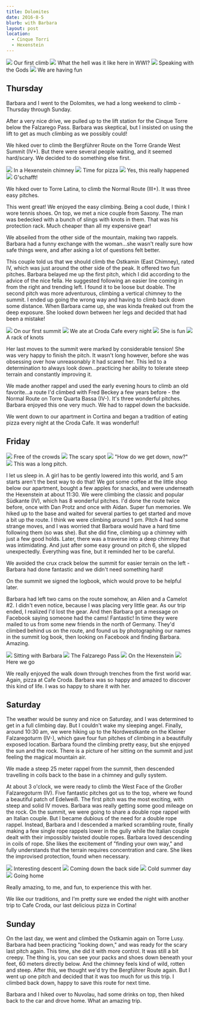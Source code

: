 ```yaml
---
title: Dolomites
date: 2016-8-5
blurb: with Barbara
layout: post
location:
  - Cinque Torri
  - Hexenstein
---
```


<a href='https://www.flickr.com/photos/55338612@N00/28470757324'>
<img src='https://farm9.static.flickr.com/8762/28470757324_6f68a5ef99_b.jpg'></a>
Our first climb



<a href='https://www.flickr.com/photos/55338612@N00/28473826423'>
<img src='https://farm8.static.flickr.com/7587/28473826423_c743ced3bd_b.jpg'></a>
What the hell was it like here in WWI?



<a href='https://www.flickr.com/photos/55338612@N00/28805598780'>
<img src='https://farm8.static.flickr.com/7775/28805598780_91996b74e8_b.jpg'></a>
Speaking with the Gods



<a href='https://www.flickr.com/photos/55338612@N00/28473816583'>
<img src='https://farm9.static.flickr.com/8024/28473816583_5c624b2868_b.jpg'></a>
We are having fun




## Thursday

Barbara and I went to the Dolomites, we had a long weekend to climb - Thursday through Sunday.

After a very nice drive, we pulled up to the lift station for the Cinque Torre
below the Falzarego Pass. Barbara was skeptical, but I insisted on using the lift to
get as much climbing as we possibly could!

We hiked over to climb the Bergführer Route on the Torre Grande West Summit (IV+).
But there were several people waiting, and it seemed hard/scary. We decided to
do something else first.

<a href='https://www.flickr.com/photos/55338612@N00/28987009852'>
<img src='https://farm9.static.flickr.com/8148/28987009852_17afc71db0_b.jpg'></a>
In a Hexenstein chimney



<a href='https://www.flickr.com/photos/55338612@N00/28473814893'>
<img src='https://farm9.static.flickr.com/8504/28473814893_31d8cda1ef_b.jpg'></a>
Time for pizza



<a href='https://www.flickr.com/photos/55338612@N00/29015134041'>
<img src='https://farm9.static.flickr.com/8023/29015134041_37fe1f9368_b.jpg'></a>
Yes, this really happened



<a href='https://www.flickr.com/photos/55338612@N00/28805629080'>
<img src='https://farm9.static.flickr.com/8406/28805629080_138721e945_b.jpg'></a>
G'schafft!



We hiked over to Torre Latina, to climb the Normal Route (III+). It was
three easy pitches.

This went great! We enjoyed the easy climbing. Being a cool dude, I think I wore
tennis shoes. On top, we met a nice couple from Saxony. The man was bedecked with
a bunch of slings with knots in them. That was his protection rack. Much cheaper than
all my expensive gear!

We abseiled from the other side of the mountain, making two rappels. Barbara had
a funny exchange with the woman...she wasn't really sure how safe things were, and
after asking a lot of questions felt better.

This couple told us that we should climb the Ostkamin (East Chimney), rated IV, which
was just around the other side of the peak. It offered two fun pitches. Barbara
belayed me up the first pitch, which I did according to the advice of the nice fella.
He suggested following an easier line coming in from the right and trending left.
I found it to be loose but doable. The second pitch was more adventurous, climbing
a vertical chimney to the summit. I ended up going the wrong way and having to climb
back down some distance. When Barbara came up, she was kinda freaked out from the
deep exposure. She looked down between her legs and decided that had been a mistake!

<a href='https://www.flickr.com/photos/55338612@N00/29059251366'>
<img src='https://farm9.static.flickr.com/8594/29059251366_9be09704fb_b.jpg'></a>
On our first summit



<a href='https://www.flickr.com/photos/55338612@N00/28473817843'>
<img src='https://farm9.static.flickr.com/8524/28473817843_380a36d5af_b.jpg'></a>
We ate at Croda Cafe every night



<a href='https://www.flickr.com/photos/55338612@N00/28473838023'>
<img src='https://farm9.static.flickr.com/8092/28473838023_4aaa62a157_b.jpg'></a>
She is fun



<a href='https://www.flickr.com/photos/55338612@N00/29091946715'>
<img src='https://farm8.static.flickr.com/7590/29091946715_7c503e2aff_b.jpg'></a>
A rack of knots



Her last moves to the summit were marked by considerable tension! She was very happy
to finish the pitch. It wasn't long however, before she was obsessing over how unreasonably
it had scared her. This led to a determination to always look down...practicing her
ability to tolerate steep terrain and constantly improving it.

We made another rappel and used the early evening hours to climb an old favorite...a
route I'd climbed with Fred Beckey a few years before - the Normal Route on
Torre Quarta Bassa (IV-). It's three wonderful pitches. Barbara enjoyed this one very
much. We had to rappel down the backside.

We went down to our apartment in Cortina and began a tradition of eating pizza every night
at the Croda Cafe. It was wonderful!

## Friday

<a href='https://www.flickr.com/photos/55338612@N00/29015206771'>
<img src='https://farm9.static.flickr.com/8633/29015206771_4971063a47_b.jpg'></a>
Free of the crowds



<a href='https://www.flickr.com/photos/55338612@N00/28805616890'>
<img src='https://farm9.static.flickr.com/8483/28805616890_5c30cf10ae_b.jpg'></a>
The scary spot



<a href='https://www.flickr.com/photos/55338612@N00/28987073332'>
<img src='https://farm9.static.flickr.com/8072/28987073332_6efe91a9f0_b.jpg'></a>
"How do we get down, now?"



<a href='https://www.flickr.com/photos/55338612@N00/29059300946'>
<img src='https://farm9.static.flickr.com/8102/29059300946_10448bea30_b.jpg'></a>
This was a long pitch.



I let us sleep in. A girl has to be gently lowered into this world, and 5 am starts
aren't the best way to do that! We got some coffee at the little shop below our apartment,
bought a few apples for snacks, and were underneath the Hexenstein at about 11:30.
We were climbing the classic and popular Südkante (IV), which has 8 wonderful pitches.
I'd done the route twice before, once with Dan Protz and once with Aidan. Super fun
memories. We hiked up to the base and waited for several parties to get started and move
a bit up the route. I think we were climbing around 1 pm. Pitch 4 had some strange moves,
and I was worried that Barbara would have a hard time following them (so was she). But
she did fine, climbing up a chimney with just a few good holds. Later, there was a 
traverse into a deep chimney that was intimidating. And just after some easy ground on
pitch 6, she slipped unexpectedly. Everything was fine, but it reminded her to be
careful.

We avoided the crux crack below the summit for easier terrain on the left - Barbara
had done fantastic and we didn't need something hard!

On the summit we signed the logbook, which would prove to be helpful later.

Barbara had left two cams on the route somehow, an Alien and a Camelot #2. I didn't even
notice, because I was placing very little gear. As our trip ended, I realized I'd lost the
gear. And then Barbara got a message on Facebook saying someone had the cams! Fantastic!
In time they were mailed to us from some new friends in the north of Germany. They'd climbed
behind us on the route, and found us by photographing our names in the summit log book, 
then looking on Facebook and finding Barbara. Amazing.

<a href='https://www.flickr.com/photos/55338612@N00/29015182331'>
<img src='https://farm9.static.flickr.com/8513/29015182331_afed8a6299_b.jpg'></a>
Sitting with Barbara



<a href='https://www.flickr.com/photos/55338612@N00/28473846843'>
<img src='https://farm9.static.flickr.com/8861/28473846843_50bb8743a0_b.jpg'></a>
The Falzarego Pass



<a href='https://www.flickr.com/photos/55338612@N00/29091962685'>
<img src='https://farm9.static.flickr.com/8311/29091962685_80048b0874_b.jpg'></a>
On the Hexenstein



<a href='https://www.flickr.com/photos/55338612@N00/28805611530'>
<img src='https://farm9.static.flickr.com/8396/28805611530_e9febc5d47_b.jpg'></a>
Here we go



We really enjoyed the walk down through trenches from the first world war. Again, pizza
at Cafe Croda. Barbara was so happy and amazed to discover this kind of life. I was so
happy to share it with her.

## Saturday

The weather would be sunny and nice on Saturday, and I was determined to get in a full
climbing day. But I couldn't wake my sleeping angel. Finally, around 10:30 am, we were 
hiking up to the
Nordwestkante on the Kleiner Falzaregoturm (IV-), which gave four fun pitches of climbing
in a beautifully exposed location. Barbara found the climbing pretty easy, but she enjoyed
the sun and the rock. There is a picture of her sitting on the summit and just feeling
the magical mountain air.

We made a steep 25 meter rappel from the summit, then descended travelling in coils back
to the base in a chimney and gully system.

At about 3 o'clock, we were ready to climb the West Face of the Großer Falzaregoturm (IV).
Five fantastic pitches got us to the top, where we found a beautiful patch of Edelweiß.
The first pitch was the most exciting, with steep and solid IV moves. Barbara was
really getting some good mileage on the rock. On the summit, we were going to share a
double rope rappel with an Italian couple. But I became dubious of the need for a double
rope rappel. Instead, Barbara and I descended a marked scrambling route, finally
making a few single rope rappels lower in the gully while the Italian couple dealt
with their impossibly twisted double ropes. Barbara loved descending in coils of rope.
She likes the excitement of "finding your own way," and fully understands that the
terrain requires concentration and care. She likes the improvised protection, found
when necessary.

<a href='https://www.flickr.com/photos/55338612@N00/28473874213'>
<img src='https://farm9.static.flickr.com/8707/28473874213_cea24a175a_b.jpg'></a>
Interesting descent



<a href='https://www.flickr.com/photos/55338612@N00/28473849263'>
<img src='https://farm9.static.flickr.com/8479/28473849263_4b612af5bf_b.jpg'></a>
Coming down the back side



<a href='https://www.flickr.com/photos/55338612@N00/29015145891'>
<img src='https://farm9.static.flickr.com/8324/29015145891_be505d6c9a_b.jpg'></a>
Cold summer day



<a href='https://www.flickr.com/photos/55338612@N00/29059346986'>
<img src='https://farm9.static.flickr.com/8679/29059346986_54e60b63b4_b.jpg'></a>
Going home



Really amazing, to me, and fun, to experience this with her.

We like our traditions, and I'm pretty sure we ended the night with another trip
to Cafe Croda, our last delicious pizza in Cortina!

## Sunday

On the last day, we went and climbed the Ostkamin again on Torre Lusy.
Barbara had been practicing "looking down," and was ready for the scary last pitch
again. This time, she did it with more control. It was still a bit creepy. The thing
is, you can see your packs and shoes down beneath your feet, 60 meters directly below.
And the chimney feels kind of wild, rotten and steep. After this, we thought we'd try
the Bergführer Route again. But I went up one pitch and decided that it was too much
for us this trip. I climbed back down, happy to save this route for next time.

Barbara and I hiked over to Nuvolau, had some drinks on top, then hiked back to the car
and drove home. What an amazing trip.



